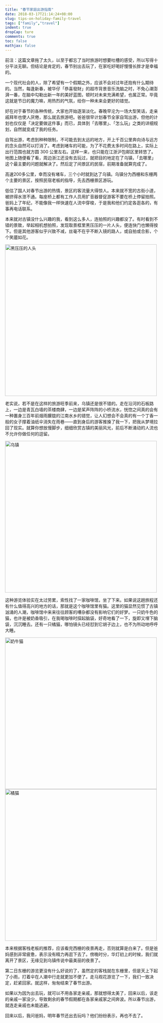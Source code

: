 ```yaml
---
title: "春节家庭出游指南"
date: 2018-03-17T21:14:24+08:00
slug: tips-on-holiday-family-travel
tags: ["family","travel"]
indent: true
dropCap: ture
comments: true
toc: false
mathjax: false
---
```


前注：这篇文章拖了太久，以至于都忘了当时旅游时想要吐槽的感受，所以写得十分平淡无聊。但结论是肯定的，春节别出去玩了，在家吃好喝好慢慢长胖才是幸福的。

<!--more-->

一个现代社会的人，除了希望有一个假期之外，应该不会对过年还抱有什么期待的。当然，每逢新春，被华仔「恭喜發財」的超市背景音乐洗脑之时，不免心潮澎湃一番，在脑中勾勒出新一年的美好蓝图，顿时对未来充满希望，也属正常。毕竟这就是节日的魔力嘛，用热烈的气氛，给你一种未来会更好的错觉。

好在对于春节的各种传统，大家也开始逐渐淡化。春晚早沦为一场大型笑话，走亲戚拜年也使人厌倦，那么就去旅游吧。爸爸很早计划春节全家自驾出游，但他的计划也仅仅是「决定要做这件事」而已，具体到「去哪里」、「怎么玩」之类的详细规划，自然就变成了我的任务。

自驾出游，考虑到种种限制，不可能去到太远的地方，开上千百公里奔向诗与远方的念头自然可以打消了。考虑到堵车的可能，为了不花费太多时间在路上，实际上出行范围也就方圆 300 公里左右。这样一来，也只能在江浙沪包邮区里转悠了。地图上随便看了看，周边浙江还没有去玩过，就把目的地定在了乌镇，「去哪里」这个最主要的问题就解决了。然后定了间景区的民宿，前期准备就算完成了。

高速200多公里，幸而没有堵车，三个小时就到达了乌镇。乌镇分为西栅和东栅两个主要的景区，按照民宿老板的指导，先去西栅景区游玩。

低估了国人对春节出游的热情，景区的客流量大得惊人。本来就不宽的古街小道，被挤得水泄不通。每座桥上都有工作人员用扩音器督促游客不要在桥上停留拍照。爸妈上了年纪，不能像我一样快速在人流中穿梭，于是我和他们约定各逛各的，有事再电话联系。

本来就对古镇没什么兴趣的我，看到这么多人，连拍照的兴趣都没了。有时看到不错的景致，举起相机想拍照，发现取景框里黑压压的一片人头，便连快门也懒得按下。但是其他游客似乎兴致不减，丝毫不在乎不断入镜的路人，或自拍或合影，个个笑靥如花。

<img src="/tips-on-holiday-family-travel/crowd.jpeg" width="500"  title="黑压压的人头">

老实说，若不是在这样的旅游旺季前来，乌镇还是很不错的。走在沿河的石板路上，一边是青瓦白墙的茶楼商肆，一边是桨声阵阵的小桥流水，恍惚之间真的会有一种置身三百年前烟雨朦胧的江南水乡的错觉，让人幻想会不会真的有一个丁香一般的女子撑着油纸伞消失在雨巷——直到身后的游客推搡了我一下，把我从梦境拉回了现实。就算你想放慢脚步，细细欣赏古镇的美丽风光，前后不断涌动的人流也不允许你做任何的逗留。

<img src="/tips-on-holiday-family-travel/resort.jpeg" width="500"  title="乌镇">

这种游览体验实在太过劳累，索性找了一家咖啡馆，坐了下来。如果说这趟旅程还有什么值得高兴的地方的话，那就是这个咖啡馆里有猫。这里的猫显然见惯了古镇汹涌的人潮，咖啡馆中来来往往顾客的嘈杂都没有影响它们的好梦。一只奶牛色的猫，也许是被奶香吸引，在我喝咖啡时探起脑袋，好奇地看了一下，旋即又埋下脑袋，沉沉睡去。还有一只橘猫，哪怕镜头已经怼到它胡子边上，也不为所动地呼呼大睡。

<img src="/tips-on-holiday-family-travel/milkcat.jpeg" width="500"  title="奶牛猫">

<img src="/tips-on-holiday-family-travel/gingercat.jpg" width="500"  title="橘猫">

本来根据客栈老板的推荐，应该看完西栅的夜景再走，否则就算是白来了。但是爸妈感到非常疲惫，表示没有精力再逛下去了。傍晚时分，华灯初上的时候，我们就离开了景区，无缘见到乌镇传说中最美丽的夜景了。

第二日东栅的游览更没有什么好说的了，虽然定的客栈就在东栅里，但是天上下起了小雨，打着伞在人潮中行走就更加不便了。走马观花游览了一下，我们一致决定，赶紧回家。就这样，匆匆结束了春节出游。

如果以为因为出去玩，就可以不用各家走亲戚，那就想得太美了，回来以后，该走的亲戚一家没少，导致剩余的春节假期都在各家亲戚家之间奔波。所以春节出游，就连走亲戚也未能逃避。

回来以后，我问爸妈，明年春节还出去玩吗？他们纷纷表示，再也不去了。